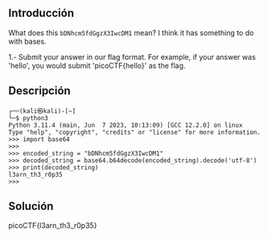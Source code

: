 ## Introducción
What does this `bDNhcm5fdGgzX3IwcDM1` mean? I think it has something to do with bases.

1.- Submit your answer in our flag format. For example, if your answer was 'hello', you would submit 'picoCTF{hello}' as the flag.
## Descripción
```
┌──(kali㉿kali)-[~]
└─$ python3
Python 3.11.4 (main, Jun  7 2023, 10:13:09) [GCC 12.2.0] on linux
Type "help", "copyright", "credits" or "license" for more information.
>>> import base64
>>> 
>>> encoded_string = "bDNhcm5fdGgzX3IwcDM1"
>>> decoded_string = base64.b64decode(encoded_string).decode('utf-8')
>>> print(decoded_string)
l3arn_th3_r0p35
>>> 

```
## Solución 
picoCTF{l3arn_th3_r0p35}